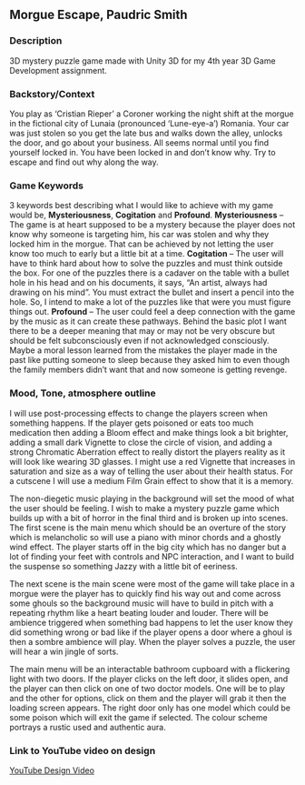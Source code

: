 ## Morgue Escape, Paudric Smith

### Description
3D mystery puzzle game made with Unity 3D for my 4th year 3D Game Development assignment.

### Backstory/Context
You play as ‘Cristian Rieper’ a Coroner working the night shift at the morgue in the fictional city of Lunaia (pronounced ‘Lune-eye-a’) Romania. Your car was just stolen so you get the late bus and walks down the alley, unlocks the door, and go about your business. All seems normal until you find yourself locked in. You have been locked in and don’t know why. Try to escape and find out why along the way.

### Game Keywords
3 keywords best describing what I would like to achieve with my game would be, **Mysteriousness**, **Cogitation** and **Profound**. 
**Mysteriousness** – The game is at heart supposed to be a mystery because the player does not know why someone is targeting him, his car was stolen and why they locked him in the morgue. That can be achieved by not letting the user know too much to early but a little bit at a time. 
**Cogitation** – The user will have to think hard about how to solve the puzzles and must think outside the box. For one of the puzzles there is a cadaver on the table with a bullet hole in his head and on his documents, it says, “An artist, always had drawing on his mind”. You must extract the bullet and insert a pencil into the hole. So, I intend to make a lot of the puzzles like that were you must figure things out.
**Profound** – The user could feel a deep connection with the game by the music as it can create these pathways. Behind the basic plot I want there to be a deeper meaning that may or may not be very obscure but should be felt subconsciously even if not acknowledged consciously. Maybe a moral lesson learned from the mistakes the player made in the past like putting someone to sleep because they asked him to even though the family members didn’t want that and now someone is getting revenge. 

### Mood, Tone, atmosphere outline
I will use post-processing effects to change the players screen when something happens. If the player gets poisoned or eats too much medication then adding a Bloom effect and make things look a bit brighter, adding a small dark Vignette to close the circle of vision, and adding a strong Chromatic Aberration effect to really distort the players reality as it will look like wearing 3D glasses.
I might use a red Vignette that increases in saturation and size as a way of telling the user about their health status. For a cutscene I will use a medium Film Grain effect to show that it is a memory.

The non-diegetic music playing in the background will set the mood of what the user should be feeling. I wish to make a mystery puzzle game which builds up with a bit of horror in the final third and is broken up into scenes. The first scene is the main menu which should be an overture of the story which is melancholic so will use a piano with minor chords and a ghostly wind effect. The player starts off in the big city which has no danger but a lot of finding your feet with controls and NPC interaction, and I want to build the suspense so something Jazzy with a little bit of eeriness. 

The next scene is the main scene were most of the game will take place in a morgue were the player has to quickly find his way out and come across some ghouls so the background music will have to build in pitch with a repeating rhythm like a heart beating louder and louder. There will be ambience triggered when something bad happens to let the user know they did something wrong or bad like if the player opens a door where a ghoul is then a sombre ambience will play. When the player solves a puzzle, the user will hear a win jingle of sorts.

The main menu will be an interactable bathroom cupboard with a flickering light with two doors. If the player clicks on the left door, it slides open, and the player can then click on one of two doctor models. One will be to play and the other for options, click on them and the player will grab it then the loading screen appears. The right door only has one model which could be some poison which will exit the game if selected.
The colour scheme portrays a rustic used and authentic aura.

### Link to YouTube video on design 
[YouTube Design Video](https://youtu.be/olU73hwBrbA)
